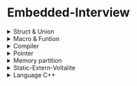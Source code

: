 # Embedded-Interview

<details>

<summary>
Struct & Union
</summary>

## **Struct** ##

Struct sắp xếp data theo biến có số byte lớn nhất

struct có kích thước là kích thước tổng member và bộ nhớ đệm (padding) và có địa chỉ là địa chỉ của member đầu tiên nên tùy vào cách sắp xếp các biến trong struct, ta sẽ có kích thước khác nhau nên ta phải sắp xếp sao cho tối ưu.

Khi nào dùng Struct: Struct cùng một thời điểm ta có thể chọn cùng lúc nhiều member
VD :

struct {

	uint8_t var1;   // 1 byte  
	uint32_t var2;  // 4byte   
	uint64_t var3;  // 8 byte  
}

Lần quét 1: lưu 1byte var1 và lưu được thêm 4byte var2 cùng 3byte bộ nhớ đệm. Lần quét 2: lưu hết 8 byte var3 => tổng hết 16 byte

struct {

	uint8_t var1;   // 1 byte  
	uint64_t var3;  // 8byte   
	uint32_t var2;  // 4 byte  
}

Lần quét 1: lưu 1byte var1 và 7byte bộ nhớ đệm. Lần quét 2: lưu hết 8 byte var3. Lần quét 3: lưu 4byte var2 và 4byte bộ nhớ đệm  => tổng hết 24 byte

## **Union** ##

union có kích thước là kích thước member lớn nhất (member chứ ko phải kiểu dữ liệu). 

Địa chỉ của union giống với địa chỉ các member dùng chung địa chỉ nên ta có thể thay đổi giá trị của union bằng cách thay đổi giá trị member

Khi nào dùng Union: Union có rất nhiều member và tại 1 thời điểm mình chỉ sử dụng 1 member trong đó thôi thì ta sẽ dùng Union (ví dụ: Khi đi ra HN, ta sẽ có nhiều cách di chuyển, nhưng ta chỉ có thể chọn 1 cách).

Vd

![Capture](https://github.com/thaithang2000/EmbeddedT6/assets/136157839/78040569-2bfd-42ca-973c-f5a8c3331e76)

=> kích thước union = kích thước var2[10] =10*4=40byte, kích thước union = kích thước member (không phải kích thước kiểu dữ liệu)
có nghĩa là bằng kích thước của biến(var1,var2,var[3]) lớn nhất chứ không phải kiểu dữ liệu (uint8_t,float,uint64_t) lớn nhất

Vd 

![1](https://github.com/thaithang2000/EmbeddedT6/assets/136157839/fb0f8e47-5d93-4ab3-b826-6dfe50b1d1a5)


=> xuất ra giá trị var1 là 0 3 4 6 4 5 vì xài chung địa chỉ với nhau nên khi thay đổi giá trị var2 và var3 var 1 cũng thay đổi theo thường được dùng trong việc giao tiếp giữa cái vđk mcu
union dùng khi phải đưa ra lựa chọn dùng 1 trong các member tại cùng 1 thời điểm còn struct thì dùng khi đc chọn nhiều member cùng lúc

</details>


<details>

<summary>
Macro & Funtion
</summary>

## **Macro** ##

Marco xảy ra trong quá trình tiền xử lý, lệnh #define được dùng để tạo marco

Vd: #DEFINE MAX 10

 #define CREATE_FUNC(name_func, cmd)   \
 void name_func(){                     \
      printf("%s\n", (char*)cmd);      \	    
 }
 
 Marco không có dấu chấm phẩy ở kết thúc vì không phải là câu lệnh
  
## **Function** ##

Hàm được khai báo với chức năng giải quyết một vấn đề nhiều lần. Hàm có thể có và không có tham số. Hàm có vùng nhớ riêng khi được tạo program counter có chức năng đếm giá trị vùng nhớ từ 0x00 -> hết ví dụ program counter đếm tới 0x08 thì gặp funtion thì trước khi vào function vùng nhớ tiếp theo 0x09 được lưu vào stack counter rồi program counter mới trỏ vào vùng nhớ của function để đếm xong thì nó lấy giá trị 0x09 trong stack counter ra tiếp tục đếm.

Program counter (bộ đếm): là 1 thanh ghi quản lý bộ nhớ của lệnh sẽ được thực thi tiếp theo. CPU đọc địa chỉ của lệnh sẽ được thực thi tiếp theo được lưu trữ trong bộ đếm chương trình và thực thi nó theo trình tự.

Stack pointer: lưu địa chỉ của item gần đây nhất được đặt trên ngăn xếp. (lưu địa chỉ ngẫu nhiên).

## **Ưu nhược điểm** ##

Ưu điểm của function là không tốn thêm kích thước nếu gọi hàm đó nhiều lần vì đã có vùng nhớ riêng cho function nhưng tốc độ lại chậm hơn vì mỗi lần gọi nó lại phải trỏ lại vùng nhớ lưu function đó nó ngược với define về ưu nhược điểm. Define nó chỉ thay biến bằng giá trị nên trong quá trình complier mỗi khi gặp biến đc define nó chỉ thay bằng giá trị vd MAX thì được thay bằng 10 nên program counter sẽ tiếp tục đếm tiếp khi gặp biến define làm cho tốn thêm kích thước lưu trữ

</details>



<details>

<summary>
Compiler
</summary>
 
### Quy trình dịch là quá trình chuyển đổi từ ngôn ngữ bậc cao sang ngôn ngữ đích (ngôn ngữ máy) để máy tính có thể hiểu và thực thi.
Ngôn ngữ lập trình C++ là một ngôn ngữ dạng biên dịch. Chương trình được viết bằng C++ muốn chạy được trên máy tính phải trải qua
một quá trình biên dịch để chuyển đổi từ dạng mã nguồn sang chương trình dạng mã thực thi. Quá trình được chia ra làm 4 giai đoạn chính:

### ![alt](https://github.com/KhanhDuyNguyen25/EmbeddedT6/assets/124339492/dd5ffb06-9f95-4995-bddc-c2e4795c8932)

## **HOẠT ĐỘNG**

###  Giai đoạn tiền xử lý – Preprocessor Bộ tiền xử lý có nhiệm vụ thực hiện:
#### + Nhận mã nguồn
#### + Xóa bỏ tất cả chú thích, comments của chương trình
#### + Chỉ thị tiền xử lý (bắt đầu bằng #) cũng được xử lý Chúng ta có thể bắt lỗi ngay ở giai đoạn này với việc sử dụng một cách hợp lý 
các chỉ thị #if và #error. Bằng cách sử dụng option -E của trình biên dịch như bên dưới, chúng ta có thể dừng quá trình biên dịch ngay ở 
giai đoạn tiền xử lý nếu có lỗi ở giai đoạn này.
####   Ví dụ: chỉ thị #include cho phép ghép thêm mã chương trình của một tệp tiêu để vào mã nguồn cần dịch. Các hằng số được 
định nghĩa bằng #define sẽ được thay thế bằng giá trị cụ thể tại mỗi nơi sử dụng trong chương trình.
 
![1](https://github.com/KhanhDuyNguyen25/EmbeddedT6/assets/124339492/013c08c7-beaf-4779-900d-5332364dea6b)

 ####Sau khi thực hiện tiền xử lý
 
![2](https://github.com/KhanhDuyNguyen25/EmbeddedT6/assets/124339492/6c64d548-1b7d-4263-954c-c198d2a48782)

 
###   Compilation (biên dịch)
####  + Phân tích cú pháp (syntax) của mã nguồn NNBC.
####  + Chuyển chúng sang dạng mã Assembly là một ngôn ngữ bậc thấp (hợp ngữ) gần với tập lệnh của bộ vi xử lý.

![3](https://github.com/KhanhDuyNguyen25/EmbeddedT6/assets/124339492/ed125aca-6b51-48eb-8a61-c6b7604ba117)


###   Công đoạn dịch Assembly
####  + Dich chương trình => Sang mã máy 0 và 1
####  + Một tệp mã máy (.obj) sinh ra trong hệ thống sau đó.


###   Giai đoạn Linker
####  + Trong giai đoạn này mã máy của một chương trình dịch từ nhiều nguồn (file .c hoặc file thư viện .lib) được liên kết lại với nhau
để tạo thành chương trình đích duy nhất Mã máy của các hàm thư viện gọi trong chương trình cũng được đưa vào chương trình cuối trong giai đoạn này.
Chính vì vậy mà các lỗi liên quan đến việc gọi hàm hay sử dụng biến tổng thể mà không tồn tại sẽ bị phát hiện. Kể cả lỗi viết chương trình chính
không có hàm main() cũng được phát hiện trong liên kết.
</details>

<details>
<summary>
 Pointer
</summary>

## Void Pointer
 - `Con trỏ void có thể trỏ đến các vùng nhớ có các kiểu dữ liệu khác nhau`.
 - Tuy nhiên, con trỏ void không xác định được kiểu dữ liệu của vùng nhớ mà nó trỏ tới, vì vậy không thể truy cập xuất trực tiếp nội dung thông qua toán tử derefernce () được. Mà `con trỏ kiểu void` cần `phải được ép kiểu` một cách rõ ràng `sang con trỏ có kiểu dữ liệu khác trước khi sử dụng toán tử derefernce` ().
 ```
 #include <stdio.h>

void tong(int a,int b){
    printf("tong %d va %d = %d\n", a, b, a + b);
}

int main()
{

    int i = 3;
    double d =12.4;
    char c ='B';

    // con trỏ void có thể trỏ đến bất kỳ địa chỉ nào 
    void *ptr = &i;

    // để lấy giá trị từ con trỏ void ta cần ép kiểu nó
    printf("i = %d\n",*(int *)ptr);

    ptr = &d;
    printf("d = %f\n",*(double *)ptr);

    ptr = &c;
    printf("c = %c\n",*(char *)ptr);

    ptr = &tong;
    ((void (*)(int, int))ptr)(9,1);
    return 0;
}
   
  ```
 
## Null Pointer
- Con trỏ null là con trỏ có giá trị và địa chỉ bằng 0.
- Khi khai báo 1 con trỏ:
    + Phải khai báo địa chỉ cho nó.
    + Nếu mà chưa sử dụng thì gán cho nó con trỏ null. 
    + Hoặc khi khai báo con trỏ và đã sử dụng nó rồi, khi không muốn sử dụng nó nữa thì phải gán nó lại là con trỏ null.
```
    int *ptr = NULL;
```
## Function Pointer
- Sau khi khai báo thì hàm cũng được lưu trữ tại một địa chỉ trong bộ nhớ, và do đó, chúng ta cũng có thể sử dụng con trỏ để lưu trữ địa chỉ và qua đó thao tác với chúng.
- Chúng ta gọi con trỏ lưu trữ địa chỉ của một hàm là con trỏ hàm trong c, và sử dụng nó để truy cập vào địa chỉ của hàm, cũng như thực thi các xử lý bên trong hàm đó.
 ```
    Cách khai báo:
        type (*fp) ( para_type_1, para_type_2, para_type_3,...);
    fp: tên con trỏ hàm.
    type: kiểu của con trỏ.
    para_type_1,.. : các kiểu của các đối số parameter.
 ```
 ```
 VD:
#include <stdio.h>

void tong(int a, int b){
    printf("Tong %d va %d =  %d\n", a, b, a+b);
}

void hieu(int a, int b){
    printf("Hieu %d va %d =  %d\n", a, b, a-b);
}

void tich(int a, int b){
    printf("Tich %d va %d =  %d\n", a, b, a*b);
}

double thuong(int a, int b){
    return (double)a/b;
}

void toanhoc(void (*ptr)(int a, int b), int a, int b){

    printf("Chuong trinh tinh toan\n");
    ptr(a, b);
}

int main(int argc, char *argv[]){

    void (*ptr)(int a, int b);

    ptr = &tong;
    ptr(71, 8);

    ptr = &hieu;
    ptr(71, 8);

    ptr = &tich;
    ptr(7, 8);

    double (*ptrD)(int, int) = &thuong;
    printf("Thuong: %f\n", ptrD(17, 4));

    toanhoc(&tich, 4 ,5);
    
    void *ptrT = &tong;
    ((void (*)(int, int))ptrT)(11, 2);
}
    
 
 ```
 ## Pointer to Pointer
 Con trỏ trỏ đến con trỏ (Pointers to pointers) là một con trỏ chứa địa chỉ của một con trỏ khác.
    
 ```
  cách khai báo: 
   data_type_of_pointer **name_of_variable = & normal_pointer_variable;
 ```
 
 ```
int val = 5; 
int *ptr = &val; // lưu địa chỉ của val vào con trỏ ptr. 
int **d_ptr = &ptr; // con trỏ tới một con trỏ được khai báo 
                    // đang trỏ tới một số nguyên.
    
 ```
 ```
 VD :
 #include <stdio.h>
 
int main()
{
    
    int a = 10;
    int *ptr = &a;
    int **ptp =&ptr;

    printf("Dia chi cua con tro ptr: %p, gia tri = %d\n", ptp, **ptp);


    int var = 123;
 
    int* ptr2;
 
    int** ptr1;
 
    ptr2 = &var;
 
    ptr1 = &ptr2;
 
    printf("Gia tri var = %d\n", var);
    printf("Gia tri *pointer = %d\n", *ptr2);
    printf("Gia tri **pointer = %d\n", **ptr1);
 
    return 0;
}
 ```
</details>

<details>
<summary>
Memory partition
</summary>

![memory](https://github.com/KhanhDuyNguyen25/EmbeddedT6/assets/124339492/0ce0dc04-23aa-423b-a5c3-bb5c41041325)


**TEXT:** 
+ Có quyền truy cập read và chứa lệnh thực thi nên tránh sửa đổi ( Ví dụ như nạp một file.hex cho vi điều khiển, thì file.hex nằm ở bộ nhớ flash, khi chạy sẽ copy chương trình này tại bộ nhớ ram tại phân vùng text).
+ Chứa khai báo hằng số trong chương trình VD : `const int a = 10;`
+ Lưu ý: Data nào nằm ở phân vùng text chỉ đọc chứ không sửa được.

**DATA:** 
+ Quyền truy cập read và write.
+ Chứa biến toàn cục hoặc biến static với giá trị khởi tạo khác không.
+ Được giải phóng khi kết thúc chương trình

Ví dụ : 
```sh
#include <stdio.h>

int i =10;// bien toan cuc nam o phan vung data
static int i =5;// bien static toan cuc nam o phan vung data
void tong()
{
int x;// bien cuc bo
static int c =5;// bien static cuc bo nam o phan vung data
}
```

**BSS:** 
+ Quyền truy cập read và write.
+ Chứa biến toàn cục hoặc biến static với giá trị khởi tạo bằng 0 hoặc không khởi tạo.
+ Được giải phóng khi kết thúc chương trình.

Ví dụ:
```sh
#include <stdio.h>

int i ;// bien toan cuc nam o phan vung bss (khong khoi tao gia tri)
static int i =0;// bien static toan cuc nam o phan vung bss ( bang 0)
void tong()
{
static int c;// bien static cuc bo nam o phan vung bss (khong khoi tao gia tri)
}
```

**STACK:** 
+ Quyền truy cập là read và write.
+ Được sử dụng cấp phát cho biến local, input parameter của hàm.
+ Sẽ được giải phóng khi thoát ra khỏi block code hàm.
  Ví dụ:
  
```sh
#include <stdio.h>

int tong(int a, int b);{ // a ,b duoc luu o phan vung stack
int c; // bien cuc bo luu o phan vung stack
c = a+b; // bien cuc bo luu o phan vung stack
return c;
}

int main(int argc, char const* argv[]){
int x = tong(5 ,7);// int a = 5 // 0x01
                    // int b = 7 // 0x02
                    // int c //0x03
                    //c =a+b
                    // return c; // khi thoat ra dia chi a,b,c bi thu hoi
tong (7, 10);// khi goi ra cung chay ra tuong tu nhung co the nam o dia chi khac do dia chi cu 
                da bi thu hoi
return 0;
}
```

Ứng dụng của con trỏ , Ví dụ :
```sh
#include <stdio.h>
  
void swap(int a, int b);{
int temp = a; //int a =10 // 0x01
a =b;          // int b = 20 //0x02
b = temp;
}

int main(int argc, char const* argv[]){
int x = 10; // 0xc1
int y = 20;//0xc2
swap (x,y);
printf("x =%d, y=%d,x,y);
return 0;
```
*Khi chạy hàm swap giá trị của a và b được gán cho x và y và được đổi giá trị cho nhau, nhưng sau khi kết thúc hàm thì giải phóng địa chỉ => reset lại nên chương trình vẫn trả về kq x= 10, y= 20*

```sh
#include <stdio.h>
  
void swap(int *a, int *b);{
int temp = *a; //int *a = 0xc1 // gán giá trị temp = giá trị của a là 10
*a =*b;          // int b = 0x02 // gán giá trị của a =b = 20
*b = temp; // gán giá trị của b = 10
}

int main(int argc, char const* argv[]){
int x = 10; // 0xc1
int y = 20;//0xc2
swap (&x,&y);
printf("x =%d, y=%d,x,y);
return 0;
```
*Khi chạy hàm swap địa chỉ của a và b được gán cho x và y và được đổi giá trị cho nhau,  sau khi kết thúc hàm thì do cùng địa chỉ nên giá trị của x và y được đổi cho nhau => trả về kq x= 20, y= 10*

**CHÂN LÝ:** Sử dụng biến khi muốn đọc giá trị của input và parameter, sử dụng biến con trỏ khi muốn thay đổi giá trị của input và parameter.

**HEAP:** 
+ Quyền truy cập read và write.
+ Được sử dụng để cấp phát bộ nhớ động như : Malloc(kieu con tro void), Calloc,...
+ Sẽ giải phóng khi gọi hàm free. VD `free(tenbien);`

**Lưu ý:** Địa chỉ của mảng giống địa chỉ của member đầu tiên, địa chỉ của mảng liền kề nhau, cách nhau mỗi đơn vị của mảng đó
Ví dụ `int array[] = {1,3,5,7};// dia chi array = array[1], moi dia chi cach nhau 4 byte`

Ví dụ
```sh
#include <stdio.h>
#include <stdint.h>
#inlcude <stdlib.h>

int main(int argc, char const* argv[]){
int *array = (int*)malloc(sizeof(int)*4); //gan ham malloc gia tri int, 4 ky tu // luu o heap
for (int i =0; i <4; i++)
{
array [i]=3*i; // gan gia tri cho ham array[4] = { 0,3,6,9);
}
array = (int*)realloc(array, sizeof(int)*7);// cap phat them gia tri, 7 ky tu // luu o heap
for (int i =0; i <7; i++)
{
array [i]=2*i; // gan gia tri cho ham array[7] = { 0,2,4,6,8,10,12);
}
return 0; }
```
</details>


<details>
<summary>
Static-Extern-Voltalite
</summary>

## **Static** ##

Static gồm static toàn cục (global) và static cục bộ (local). Được lưu ở phân vùng data hoặc bss và tồn tại hết vòng đời của chương trình.

*Static toàn cục (global) là biến, hàm được tạo ra và chỉ có giá trị trong file khởi tạo ra chúng. Vì là biến, hàm global nên ta có thể dùng chúng bất cứ khi nào cần nhưng không thể dùng chúng ở file khác vì là biến, hàm static.

*Static cục bộ (local) chỉ khởi tạo 1 lần duy nhất và giá trị sẽ không bị mất khi thoát khỏi hàm mà giá trị của biến có thể tích lũy.

## **Extern** ##

Extern dùng để gọi một biến hay một hàm từ file khác (không phải static) để sử dụng. Khi khai báo hàm hay biến dùng extern ta không được gán giá trị cho chúng. 

Câu lệnh: extern <kiểu dữ liệu> <tên biến hoặc hàm>;

Cách build chương trình: gcc main.c "tên file muốn build" -o main. Cách chạy chương trình: ./main

## **Volatile** ##

Biến volatile là biến thông báo cho complier biết không được tối ưu biến này (thường dùng cho các biến lấy giá trị cảm biến, các biến data không biết khi nào thay đổi, nhiều task chạy song song dùng chung 1 biến). Do compiler có chế độ tối ưu chương trình để tăng tốc độ của chương trình nên sẽ bỏ qua các câu lệnh không làm thay đổi giá trị hay các lệnh lặp được gọi là optimizing. Nhưng trong các trường hợp nêu trên, giá trị thay đổi nhưng compiler không nhận ra và thực hiện việc tối ưu khiến cho kết quá sai.

Câu lệnh: volatile <kiểu dữ liệu> <tên biến>;

</details>


<details>
<summary>
Language C++
</summary>

## **Class** ##
Class hay lớp là một mô tả trừu tượng (abstract) của nhóm các đối tượng (object) có
cùng bản chất, ngược lại mỗi một đối tượng là một thể hiện cụ thể (instance) cho
những mô tả trừu tượng đó. Một class trong C++ sẽ có các đặc điểm sau:
 Một class bao gồm các thành phần dữ liệu (thuộc tính hay property) và các
phương thức (hàm thành phần hay method).
 Class thực chất là một kiểu dữ liệu do người lập trình định nghĩa.
 Trong C++, từ khóa class sẽ chỉ điểm bắt đầu của một class sẽ được cài đặt.
Ví dụ về một class đơn giản, class Car. Một chiếc xe hơi vậy thì sẽ có chung những
đặc điểm là đều có vô lăng, có bánh xe nhiều hơn 3, có động cơ… Đó là một class,
một cái model hay mẫu mà người ta đã quy định là nếu đúng như vậy thì nó là xe
hơi. Nhưng mà xe thì có thể có nhiều hãng khác nhau, BMW, Vinfast, Toyota… Thì
mỗi hãng xe lại có những model xe khác nhau nhưng chúng đều là xe hơi. Vậy thì
trong lập trình cũng vậy, class là quy định ra một mẫu, một cái model mà các thể
hiện của nó (instance) hay đối tượng (object) phải tuân theo.
## **Khai báo và sử dụng Class** ##
Ví dụ một class cơ bản:
class Person {
public:
string firstName; // property
string lastName; // property
int age; // property
void fullname() { // method
cout << firstName << ' ' << lastName;
}
};Cú pháp tạo object của một class và sử dụng các thuộc tính và phương thức:
Person person;
person.firstName = "Khiem";
person.lastName = "Le";
person.fullname(); // sẽ in ra màn hình là "Khiem Le"
## **Access modifiers & properties declaration** ##
Access modifier là phạm vi truy cập của các thuộc tính và phương thức sẽ được khai
báo bên dưới nó. Có 3 phạm vi truy cập trong C++ là public, private và protected.
 Các thuộc tính và phương thức khai báo public thì có thể được truy cập trực
tiếp thông qua instance của class đó. Các thuộc tính nên khai báo là public
nếu bạn không có ràng buộc điều kiện trước khi gán (người dùng có thể
thoải mái gán giá trị) hoặc bạn không cần xử lý trước khi trả về giá trị thuộc
tính;
 Các thuộc tính private thường được sử dụng khi bạn không mong muốn
người khác có thể tùy ý gán giá trị hoặc là bạn muốn xử lý trước khi trả về
giá trị.
 Đối với protected, các phương thức và thuộc tính chỉ có thể truy cập qua
các class kế thừa nó hoặc chính nó.

## **Ví dụ của access modifier:** ##
class MyClass
{
public:
int public_property;
private:
int _private_property;
};
## **Method declaration** ##
Phương thức cũng giống như một hàm bình thường.
Đối với phương thức thì có hai cách định nghĩa thi hành: định nghĩa thi hành trong
lúc định nghĩa class và định nghĩa thi hành bên ngoài class.
Định nghĩa thi hành bên trong class:
class Animal {
public:
string sound;
void makeNoise() {
cout << sound;
}
};
Định nghĩa thi hành bên ngoài class:
class Animal {
public:
string sound;
void makeNoise();
};
void Animal::makeNoise() {
cout << sound;
}
## **Constructor** ##
Constructor hay hàm dựng là một hàm đặc biệt, nó sẽ được gọi ngay khi chúng ta
khởi tạo một object.
class Person {
public:
string firstName;
string lastName;
int age;
Person(string _firstName, string _lastName, int _age)
{
firstName = _firstName;
lastName = _lastName;
age = _age;
}
void fullname() {
cout << firstName << ' ' << lastName;
}
};
## **Static member** ##
Static member hay thành viên tĩnh trong class C++ cũng tương tự như với static
variable (biến tĩnh) trong function. Đối với function, sau khi thực hiện xong khối
lệnh và thoát thì biến tĩnh vẫn sẽ không mất đi. Đối với class, thành viên tĩnh sẽ là
thuộc tính dùng chung cho tất cả các đối tượng của class đó, cho dù là không có đối
tượng nào tồn tại. Tức là bạn có thể khai báo nhiều object, mỗi object các thuộc tính
của nó đều khác nhau nhưng riêng static thì chỉ có một và static member tồn tại trong
suốt chương trình cho dù có hay không có object nào của nó hay nói ngắn gọn là
dùng chung một biến static.
## **Đặc tính của lập trình hướng đối tượng** ##
Có 4 đặc tính quan trọng của lập trình hướng đối tượng trong C++ mà chúng ta cần
nắm vững sau đây.
1. Inheritance (Tính kế thừa )
 trong lập trình hướng đối tượng có ý nghĩa, một class
có thể kế thừa các thuộc tính của một class khác đã tồn tại trước đó.
Khi một class con được tạo ra bởi việc kế thừa thuộc tính của class cha thì chúng ta
sẽ gọi class con đó là subclass trong C++, và class cha chính là superclass trong
C++.
2. Abstraction (Tính trừu tượng) 
 trong lập trình hướng đối tượng là một khả năng
mà chương trình có thể bỏ qua sự phức tạp bằng cách tập trung vào cốt lõi của thông
tin cần xử lý.
Điều đó có nghĩa, bạn có thể xử lý một đối tượng bằng cách gọi tên một phương
thức và thu về kết quả xử lý, mà không cần biết làm cách nào đối tượng đó được các
thao tác trong class.
Ví dụ đơn giản, bạn có thể nấu cơm bằng nồi cơm điện bằng cách rất đơn giản là ấn
công tắc nấu, mà không cần biết là bên trong cái nồi cơm điện đó đã làm thế nào mà
gạo có thể nấu thành cơm.
3. Polymorphism (Tính đa hình) 
 trong lập trình hướng đối tượng là một khả năng mà
một phương thức trong class có thể đưa ra các kết quả hoàn toàn khác nhau, tùy
thuộc vào dữ liệu được xử lý.
Ví dụ đơn giản, cùng là một class quản lý dữ liệu là các con vật, thì hành động sủa
hay kêu của chúng được định nghĩa trong class sẽ cho ra kết quả khác nhau, ví dụ
nếu là con mèo thì kêu meo meo, còn con chó thì sủa gâu gâu chẳng hạn.
4. Encapsulation (Tính đóng gói) 
 trong lập trình hướng đối tượng có ý nghĩa không
cho phép người sử dụng các đối tượng thay đổi trạng thái nội tại của một đối tượng,
mà chỉ có phương thức nội tại của đối tượng có thể thay đổi chính nó.
Điều đó có nghĩa, dữ liệu và thông tin sẽ được đóng gói lại, giúp các tác động bên
ngoài một đối tượng không thể làm thay đổi đối tượng đó, nên sẽ đảm bảo tính toàn
vẹn của đối tượng, cũng như giúp dấu đi các dữ liệu thông tin cần được che giấu.
Ví dụ đơn giản, khi bạn dùng một cái iphone, bạn không thể thay đổi các cấu trúc
bên trong của hệ điều hành iOS, mà chỉ có Apple mới có thể làm được điều này thôi.
## **Namespace là gì?** ##
Tình huống:
Khi đang lập trình trong một file A bạn include 2 file B và C, nhưng 2 file này có
cùng định nghĩa một hàm function() giống nhau về tên và tham số truyền vào, nhưng
xử lý của mỗi hàm ở mỗi file là khác nhau, vấn đề đặt ra là code làm sao để trình
biên dịch hiểu được khi nào bạn muốn gọi function của file B, khi nào bạn muốn gọi
function của file C. Khi gọi hàm function() ở file A, trình biên dịch sẽ không biết
được hàm function() bạn muốn gọi là hàm được định nghĩa ở file B hay file C. Vì
vậy trình biên dịch chương trình sẽ báo lỗi.
Định nghĩa:
Namespace là từ khóa trong C++ được sử dụng để định nghĩa một phạm vi nhằm
mục đích phân biệt các hàm, lớp, biến, ... cùng tên trong các thư viện khác nhau.
## **Template trong C++ là gì?** ##
 Template (khuôn mẫu) là một từ khóa trong C++, và là một kiểu dữ liệu trừu
tượng tổng quát hóa cho các kiểu dữ liệu int, float, double, bool...
 Template trong C++ có 2 loại đó là function template & class template.
 Template giúp người lập trình định nghĩa tổng quát cho hàm và lớp thay vì
phải nạp chồng (overloading) cho từng hàm hay phương thức với những kiểu
dữ liệu khác nhau.
## **Hàm ảo (virtual function) là gì?** ##
Hàm ảo (virtual function) là một hàm thành viên trong lớp cơ sở mà lớp dẫn xuất
khi kế thừa cần phải định nghĩa lại.
Hàm ảo được sử dụng trong lớp cơ sở khi cần đảm bảo hàm ảo đó sẽ được định
nghĩa lại trong lớp dẫn xuất. Việc này rất cần thiết trong trường hợp con trỏ có
kiểu là lớp cơ sở trỏ đến đối tượng của lớp dẫn xuất.Hàm ảo là một phần không thể thiếu để thể hiện tính đa hình trong kế thừa được hỗ
trợ bởi nguồn ngữ C++.
Lưu ý: Con trỏ của lớp cơ sở có thể chứa địa chỉ của đối tượng thuộc lớp dẫn xuất,
nhưng ngược lại thì không được.
Hàm ảo chỉ khác hàm thành phần thông thường khi được gọi từ một con trỏ. Sử
dụng hàm ảo khi muốn con trỏ đang trỏ tới đối tượng của lớp nào thì hàm thành phần
của lớp đó sẽ được gọi mà không xem xét đến kiểu của con trỏ.
## **Vector là gì?** ##
Giống như là mảng (array), vector trong C++ là một đối tượng dùng để chứa các đối
tượng khác, và các đối tượng được chứa này cũng được lưu trữ một cách liên tiếp
trong vector.
Tuy nhiên, nếu như số lượng phần tử (size) của một mảng là cố định, thì ở vector,
nó hoàn toàn có thể thay đổi trong suốt quá trình làm việc của chương trình
Modifiers
1. push_back(): Hàm đẩy một phần tử vào vị trí sau cùng của vector. Nếu kiểu của
đối tượng được truyền dưới dạng tham số trong push_back() không giống với kiểu
của vector thì sẽ bị ném ra.
ten-vector.push_back(ten-cua-phan-tu);
2. assign(): Nó gán một giá trị mới cho các phần tử vector bằng cách thay thế các
giá trị cũ.
ten-vector.assign(int size, int value);
3. pop_back(): Hàm pop_back () được sử dụng để xóa đi phần tử cuối cùng một
vector.
4. insert(): Hàm này chèn các phần tử mới vào trước phần tử trước vị trí được trỏ
bởi vòng lặp. Chúng ta cũng có thể chuyển một số đối số thứ ba, đếm số lần phần tử
được chèn vào trước vị trí được trỏ.5. erase(): Hàm được sử dụng để xóa các phần tử tùy theo vị trí vùng chứa
6. emplace(): Nó mở rộng vùng chứa bằng cách chèn phần tử mới vào
7. emplace_back(): Nó được sử dụng để chèn một phần tử mới vào vùng chứa
vector, phần tử mới sẽ được thêm vào cuối vector
8. swap(): Hàm được sử dụng để hoán đổi nội dung của một vector này với một
vector khác cùng kiểu. Kích thước có thể khác nhau.
9. clear(): Hàm được sử dụng để loại bỏ tất cả các phần tử của vùng chứa vector.